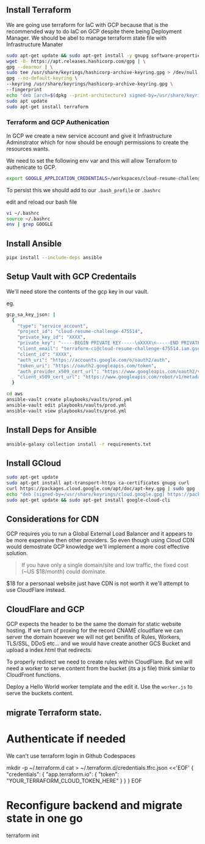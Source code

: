 ## Install Terraform

We are going use terraform for IaC with GCP because
that is the recommended way to do IaC on GCP despite there
being Deployment Manager. We should be abel to manage 
terraform state file with Infrastructure Manater

```sh
sudo apt-get update && sudo apt-get install -y gnupg software-properties-common
wget -O- https://apt.releases.hashicorp.com/gpg | \
gpg --dearmor | \
sudo tee /usr/share/keyrings/hashicorp-archive-keyring.gpg > /dev/null
gpg --no-default-keyring \
--keyring /usr/share/keyrings/hashicorp-archive-keyring.gpg \
--fingerprint
echo "deb [arch=$(dpkg --print-architecture) signed-by=/usr/share/keyrings/hashicorp-archive-keyring.gpg] https://apt.releases.hashicorp.com $(grep -oP '(?<=UBUNTU_CODENAME=).*' /etc/os-release || lsb_release -cs) main" | sudo tee /etc/apt/sources.list.d/hashicorp.list
sudo apt update
sudo apt-get install terraform
```

### Terraform and GCP Authenication

In GCP we create a new service account and give it
Infrastructure Adminstrator which for now should be enough
permissions to create the resources wants.

We need to set the following env var and this will allow
Terraform to authenicate to GCP.
```sh
export GOOGLE_APPLICATION_CREDENTIALS=/workspaces/cloud-resume-challenge/gcp/gcp-key.json
```

To persist this we should add to our `.bash_profile` or `.bashrc`

edit and reload our bash file
```sh
vi ~/.bashrc
source ~/.bashrc
env | grep GOOGLE
```

## Install Ansible

```sh
pipx install --include-deps ansible
```

## Setup Vault with GCP Credentails

We'll need store the contents of the gcp key in our vault.

eg.

```sh
gcp_sa_key_json: |
  {
    "type": "service_account",
    "project_id": "cloud-resume-challenge-475514",
    "private_key_id": "XXXX",
    "private_key": "-----BEGIN PRIVATE KEY-----\nXXXX\n-----END PRIVATE KEY-----\n",
    "client_email": "terraform-ci@cloud-resume-challenge-475514.iam.gserviceaccount.com",
    "client_id": "XXXX",
    "auth_uri": "https://accounts.google.com/o/oauth2/auth",
    "token_uri": "https://oauth2.googleapis.com/token",
    "auth_provider_x509_cert_url": "https://www.googleapis.com/oauth2/v1/certs",
    "client_x509_cert_url": "https://www.googleapis.com/robot/v1/metadata/x509/terraform-ci%40cloud-resume-challenge-475514.iam.gserviceaccount.com"
  }
```

```sh
cd aws
ansible-vault create playbooks/vaults/prod.yml
ansible-vault edit playbooks/vaults/prod.yml
ansible-vault view playbooks/vaults/prod.yml
```

## Install Deps for Ansible

```sh
ansible-galaxy collection install -r requirements.txt
```

## Install GCloud

```sh
sudo apt-get update
sudo apt-get install apt-transport-https ca-certificates gnupg curl
curl https://packages.cloud.google.com/apt/doc/apt-key.gpg | sudo gpg --dearmor -o /usr/share/keyrings/cloud.google.gpg
echo "deb [signed-by=/usr/share/keyrings/cloud.google.gpg] https://packages.cloud.google.com/apt cloud-sdk main" | sudo tee -a /etc/apt/sources.list.d/google-cloud-sdk.list
sudo apt-get update && sudo apt-get install google-cloud-cli
```

## Considerations for CDN

GCP requires you to run a Global External Load Balancer and it appears to be more
expensive then other providers. So even though using Cloud CDN would demostrate GCP
knowledge we'll implement a more cost effective solution.

> If you have only a single domain/site and low traffic, the fixed cost (~US $18/month) could dominate.

$18 for a personaal website just have CDN is not worth it we'll attempt to use CloudFlare instead.

## CloudFlare and GCP

GCP expects the header to be the same the domain for static website hosting.
If we turn of proxing for the record CNAME cloudflare we can server the domain
however we will not get benifits of Rules, Workers, TLS/SSL, DDoS etc... and we
would have create another GCS Bucket and upload a index.html that redirects.

To properly redirect we need to create rules within CloudFlare.
But we will need a worker to serve content from the bucket (its a js file)
think similar to CloudFront functions.

Deploy a Hello World worker template and the edit it. Use the `worker.js` to serve the buckets content.

## migrate Terraform state.

# Authenticate if needed
We can't use terraform login in Github Codespaces

mkdir -p ~/.terraform.d
cat > ~/.terraform.d/credentials.tfrc.json <<'EOF'
{
  "credentials": {
    "app.terraform.io": {
      "token": "YOUR_TERRAFORM_CLOUD_TOKEN_HERE"
    }
  }
}
EOF

# Reconfigure backend and migrate state in one go
terraform init


